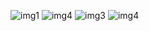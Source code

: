 ![img1](https://github.com/user-attachments/assets/2dab975d-0326-4119-bfa7-cbbdf3632e91)
![img4](https://github.com/user-attachments/assets/9dc6c96e-84f5-4635-9262-904c280194f8)
![img3](https://github.com/user-attachments/assets/0b9cce96-2075-4bd9-97eb-174024f43150)
![img4](https://github.com/user-attachments/assets/fef488b2-fa0f-4793-a1eb-9879a7dbeb43)
